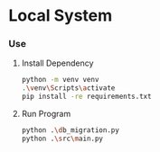 # Local System

### Use

1. Install Dependency

    ```bash
    python -m venv venv
    .\venv\Scripts\activate
    pip install -re requirements.txt
    ```

2. Run Program

    ```bash
    python .\db_migration.py
    python .\src\main.py
    ```
